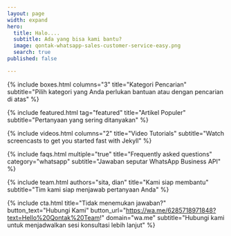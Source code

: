 ```yaml
---
layout: page
width: expand
hero:
  title: Halo....
  subtitle: Ada yang bisa kami bantu?
  image: qontak-whatsapp-sales-customer-service-easy.png
  search: true
published: false

---
```

{% include boxes.html columns="3" title="Kategori Pencarian" subtitle="Pilih kategori yang Anda perlukan bantuan atau dengan pencarian di atas" %}

{% include featured.html tag="featured" title="Artikel Populer" subtitle="Pertanyaan yang sering ditanyakan" %}

{% include videos.html columns="2" title="Video Tutorials" subtitle="Watch screencasts to get you started fast with Jekyll" %}

{% include faqs.html multiple="true" title="Frequently asked questions" category="whatsapp" subtitle="Jawaban seputar WhatsApp Business API" %}

{% include team.html authors="sita, dian" title="Kami siap membantu" subtitle="Tim kami siap menjawab pertanyaan Anda" %}

{% include cta.html title="Tidak menemukan jawaban?" button_text="Hubungi Kami" button_url="https://wa.me/6285718971848?text=Hello%20Qontak%20Team!" domain="wa.me" subtitle="Hubungi kami untuk menjadwalkan sesi konsultasi lebih lanjut" %}